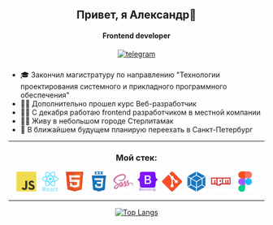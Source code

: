 <div id="header" align="center">
  <h2>Привет, я Александр👋</h2>
  <h4>Frontend developer</h4>
  <a href="https://t.me/qqbrk" target="_blank">
    <img src="https://img.shields.io/badge/Telegram-blue?style=for-the-badge?logo=telegram&logoColor=white" alt="telegram">
  </a>
</div>

### 

  
* 🎓 Закончил магистратуру по направлению "Технологии проектирования системного и прикладного программного обеспечения"
* 👨‍🎓 Дополнительно прошел курс Веб-разработчик
* 👨‍💻 С декабря работаю frontend разработчиком в местной компании
* 👨‍💼 Живу в небольшом городе Стерлитамак
* 🛫 В ближайшем будущем планирую переехать в Санкт-Петербург
  
---
<div align="center">
  <h3>Мой стек:</h3>
  <img src="https://github.com/devicons/devicon/blob/master/icons/javascript/javascript-original.svg" title="JavaScript" alt="JavaScript" width="40"/>&nbsp;
  <img src="https://github.com/devicons/devicon/blob/master/icons/react/react-original-wordmark.svg" title="React" alt="React" width="40" height="40"/>&nbsp;
  <img src="https://github.com/devicons/devicon/blob/master/icons/html5/html5-original.svg" title="HTML5" alt="HTML" width="40" height="40"/>&nbsp;
  <img src="https://github.com/devicons/devicon/blob/master/icons/css3/css3-plain-wordmark.svg"  title="CSS3" alt="CSS" width="40" height="40"/>&nbsp;
  <img src="https://github.com/devicons/devicon/blob/master/icons/sass/sass-original.svg"  title="SCSS" alt="SCSS" width="40" height="40"/>&nbsp;
  <img src="https://github.com/devicons/devicon/blob/master/icons/bootstrap/bootstrap-original-wordmark.svg"  title="SCSS" alt="SCSS" width="40" height="40"/>&nbsp;
  <img src="https://github.com/devicons/devicon/blob/master/icons/git/git-plain.svg" title="Git" alt="Git" width="40" height="40"/>&nbsp;
  <img src="https://github.com/devicons/devicon/blob/master/icons/webpack/webpack-plain.svg" title="webpack" alt="webpack" width="40" height="40"/>&nbsp;
  <img src="https://github.com/devicons/devicon/blob/master/icons/npm/npm-original-wordmark.svg" title="npm" alt="npm" width="40" height="40"/>&nbsp;
  <img src="https://github.com/devicons/devicon/blob/master/icons/figma/figma-original.svg" title="Figma" alt="Figma" width="40" height="40"/>&nbsp;
  
---  
 [![Top Langs](https://github-readme-stats.vercel.app/api/top-langs/?username=kubryak&layout=compact)](https://github.com/kubryak/github-readme-stats)
